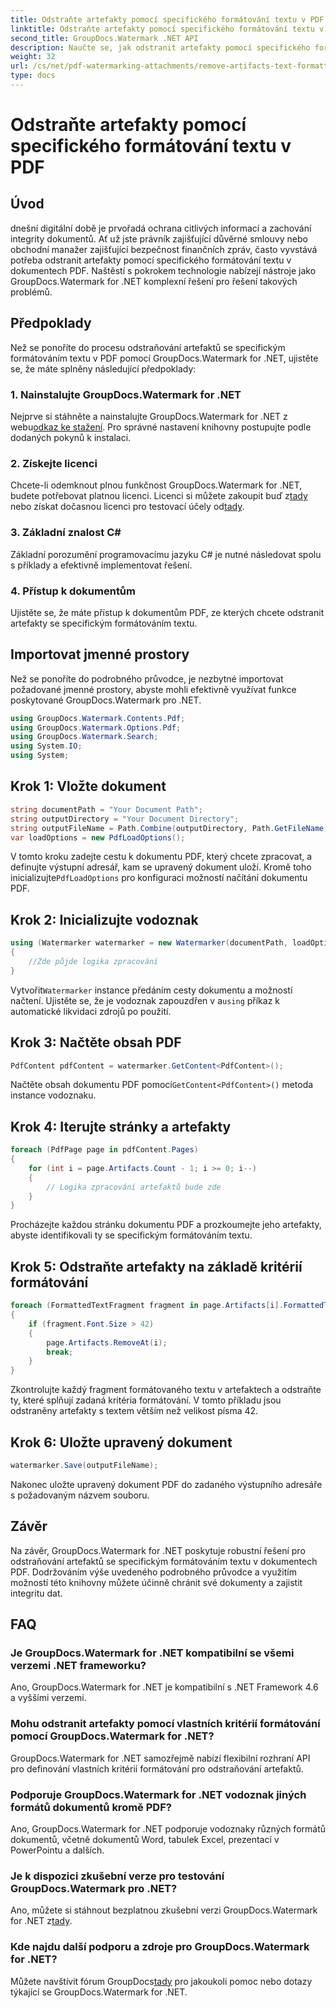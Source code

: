 ```yaml
---
title: Odstraňte artefakty pomocí specifického formátování textu v PDF
linktitle: Odstraňte artefakty pomocí specifického formátování textu v PDF
second_title: GroupDocs.Watermark .NET API
description: Naučte se, jak odstranit artefakty pomocí specifického formátování textu v PDF pomocí GroupDocs pro .NET. Postupujte podle našeho podrobného průvodce.
weight: 32
url: /cs/net/pdf-watermarking-attachments/remove-artifacts-text-formatting-pdf/
type: docs
---
```

# Odstraňte artefakty pomocí specifického formátování textu v PDF

## Úvod
dnešní digitální době je prvořadá ochrana citlivých informací a zachování integrity dokumentů. Ať už jste právník zajišťující důvěrné smlouvy nebo obchodní manažer zajišťující bezpečnost finančních zpráv, často vyvstává potřeba odstranit artefakty pomocí specifického formátování textu v dokumentech PDF. Naštěstí s pokrokem technologie nabízejí nástroje jako GroupDocs.Watermark for .NET komplexní řešení pro řešení takových problémů.
## Předpoklady
Než se ponoříte do procesu odstraňování artefaktů se specifickým formátováním textu v PDF pomocí GroupDocs.Watermark for .NET, ujistěte se, že máte splněny následující předpoklady:
### 1. Nainstalujte GroupDocs.Watermark for .NET
 Nejprve si stáhněte a nainstalujte GroupDocs.Watermark for .NET z webu[odkaz ke stažení](https://releases.groupdocs.com/Watermark/net/). Pro správné nastavení knihovny postupujte podle dodaných pokynů k instalaci.
### 2. Získejte licenci
Chcete-li odemknout plnou funkčnost GroupDocs.Watermark for .NET, budete potřebovat platnou licenci. Licenci si můžete zakoupit buď z[tady](https://purchase.groupdocs.com/buy) nebo získat dočasnou licenci pro testovací účely od[tady](https://purchase.groupdocs.com/temporary-license/).
### 3. Základní znalost C#
Základní porozumění programovacímu jazyku C# je nutné následovat spolu s příklady a efektivně implementovat řešení.
### 4. Přístup k dokumentům
Ujistěte se, že máte přístup k dokumentům PDF, ze kterých chcete odstranit artefakty se specifickým formátováním textu.

## Importovat jmenné prostory
Než se ponoříte do podrobného průvodce, je nezbytné importovat požadované jmenné prostory, abyste mohli efektivně využívat funkce poskytované GroupDocs.Watermark pro .NET.
```csharp
using GroupDocs.Watermark.Contents.Pdf;
using GroupDocs.Watermark.Options.Pdf;
using GroupDocs.Watermark.Search;
using System.IO;
using System;
```
## Krok 1: Vložte dokument
```csharp
string documentPath = "Your Document Path";
string outputDirectory = "Your Document Directory";
string outputFileName = Path.Combine(outputDirectory, Path.GetFileName(documentPath));
var loadOptions = new PdfLoadOptions();
```
 V tomto kroku zadejte cestu k dokumentu PDF, který chcete zpracovat, a definujte výstupní adresář, kam se upravený dokument uloží. Kromě toho inicializujte`PdfLoadOptions` pro konfiguraci možností načítání dokumentu PDF.
## Krok 2: Inicializujte vodoznak
```csharp
using (Watermarker watermarker = new Watermarker(documentPath, loadOptions))
{
    //Zde půjde logika zpracování
}
```
 Vytvořit`Watermarker` instance předáním cesty dokumentu a možností načtení. Ujistěte se, že je vodoznak zapouzdřen v a`using` příkaz k automatické likvidaci zdrojů po použití.
## Krok 3: Načtěte obsah PDF
```csharp
PdfContent pdfContent = watermarker.GetContent<PdfContent>();
```
 Načtěte obsah dokumentu PDF pomocí`GetContent<PdfContent>()` metoda instance vodoznaku.
## Krok 4: Iterujte stránky a artefakty
```csharp
foreach (PdfPage page in pdfContent.Pages)
{
    for (int i = page.Artifacts.Count - 1; i >= 0; i--)
    {
        // Logika zpracování artefaktů bude zde
    }
}
```
Procházejte každou stránku dokumentu PDF a prozkoumejte jeho artefakty, abyste identifikovali ty se specifickým formátováním textu.
## Krok 5: Odstraňte artefakty na základě kritérií formátování
```csharp
foreach (FormattedTextFragment fragment in page.Artifacts[i].FormattedTextFragments)
{
    if (fragment.Font.Size > 42)
    {
        page.Artifacts.RemoveAt(i);
        break;
    }
}
```
Zkontrolujte každý fragment formátovaného textu v artefaktech a odstraňte ty, které splňují zadaná kritéria formátování. V tomto příkladu jsou odstraněny artefakty s textem větším než velikost písma 42.
## Krok 6: Uložte upravený dokument
```csharp
watermarker.Save(outputFileName);
```
Nakonec uložte upravený dokument PDF do zadaného výstupního adresáře s požadovaným názvem souboru.

## Závěr
Na závěr, GroupDocs.Watermark for .NET poskytuje robustní řešení pro odstraňování artefaktů se specifickým formátováním textu v dokumentech PDF. Dodržováním výše uvedeného podrobného průvodce a využitím možností této knihovny můžete účinně chránit své dokumenty a zajistit integritu dat.
## FAQ
### Je GroupDocs.Watermark for .NET kompatibilní se všemi verzemi .NET frameworku?
Ano, GroupDocs.Watermark for .NET je kompatibilní s .NET Framework 4.6 a vyššími verzemi.
### Mohu odstranit artefakty pomocí vlastních kritérií formátování pomocí GroupDocs.Watermark for .NET?
GroupDocs.Watermark for .NET samozřejmě nabízí flexibilní rozhraní API pro definování vlastních kritérií formátování pro odstraňování artefaktů.
### Podporuje GroupDocs.Watermark for .NET vodoznak jiných formátů dokumentů kromě PDF?
Ano, GroupDocs.Watermark for .NET podporuje vodoznaky různých formátů dokumentů, včetně dokumentů Word, tabulek Excel, prezentací v PowerPointu a dalších.
### Je k dispozici zkušební verze pro testování GroupDocs.Watermark pro .NET?
 Ano, můžete si stáhnout bezplatnou zkušební verzi GroupDocs.Watermark for .NET z[tady](https://releases.groupdocs.com/).
### Kde najdu další podporu a zdroje pro GroupDocs.Watermark for .NET?
 Můžete navštívit fórum GroupDocs[tady](https://forum.groupdocs.com/c/watermark/19) pro jakoukoli pomoc nebo dotazy týkající se GroupDocs.Watermark for .NET.